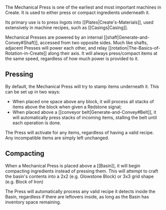 The Mechanical Press is one of the earliest and most important machines in Create. It is used to either press or compact ingredients underneath it.

Its primary use is to press Ingots into [[Plates|Create's-Materials]], used extensively in machine recipes, such as [[Casings|Casing]].

Mechanical Presses are powered by an internal [[shaft|Generate-and-Convey#Shaft]], accessed from two opposite sides. Much like shafts, adjacent Presses will power each other, and relay [[rotation|The-Basics-of-Rotation-in-Create]] along their axis. It will always press/compact items at the same speed, regardless of how much power is provided to it.

## Pressing

By default, the Mechanical Press will try to stamp items underneath it. This can be set up in two ways:

- When placed one space above any block, it will process all stacks of items above the block when given a Redstone signal;
- When placed above a [[conveyor belt|Generate-and-Convey#Belt]], it will automatically press stacks of incoming items, stalling the belt until each operation is done.

The Press will activate for any items, regardless of having a valid recipe. Any incompatible items are simply left unchanged.

## Compacting

When a Mechanical Press is placed above a [[Basin]], it will begin compacting ingredients instead of pressing them. This will attempt to craft the basin's contents into a 2x2 (e.g. Glowstone Block) or 3x3 grid shape (e.g. Block of Iron)

The Press will automatically process any valid recipe it detects inside the Basin, regardless if there are leftovers inside, as long as the Basin has inventory space remaining.